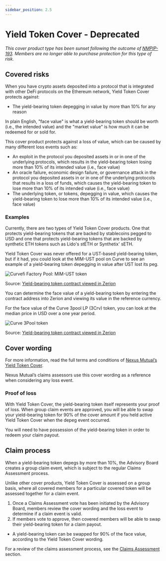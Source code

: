 ```yaml
---
sidebar_position: 2.5
---
```


# Yield Token Cover - Deprecated

*This cover product type has been sunset following the outcome of [NMPIP-193](https://app.nexusmutual.io/governance/view?proposalId=193). Members are no longer able to purchase protection for this type of risk.*

## Covered risks

When you have crypto assets deposited into a protocol that is integrated with other DeFi protocols on the Ethereum network, Yield Token Cover protects against:
* The yield-bearing token depegging in value by more than 10% for any reason

In plain English, "face value" is what a yield-bearing token should be worth (i.e., the intended value) and the "market value" is how much it can be redeemed for or sold for.

This cover product protects against a loss of value, which can be caused by many different loss events such as:
* An exploit in the protocol you deposited assets in or in one of the underlying protocols, which results in the yield-bearing token losing more than 10% of its intended value (i.e., face value)
* An oracle failure, economic design failure, or governance attack in the protocol you deposited assets in or in one of the underlying protocols that results in a loss of funds, which causes the yield-bearing token to lose more than 10% of its intended value (i.e., face value)
* The underlying token, or tokens, depegging in value, which causes the yield-bearing token to lose more than 10% of its intended value (i.e., face value)

### Examples

Currently, there are two types of Yield Token Cover products. One that protects yield-bearing tokens that are backed by stablecoins pegged to USD and one that protects yield-bearing tokens that are backed by synthetic ETH tokens such as Lido's stETH or Synthetix' sETH.

Yield Token Cover was never offered for a UST-based yield-bearing token, but if it had, you could look at the MIM-UST pool on Curve to see an example of a yield-bearing token depegging in value after UST lost its peg.

![Curvefi Factory Pool: MIM-UST token](pathname:///img/CurveMIM-UST-Price.png)

Source: [Yield-bearing token contract viewed in Zerion](https://app.zerion.io/tokens/MIM-UST-f-0x55a8a39bc9694714e2874c1ce77aa1e599461e18)

You can determine the face value of a yield-bearing token by entering the contract address into Zerion and viewing its value in the reference currency.

For the face value of the Curve 3pool LP (3Crv) token, you can look at the median price in USD over a one year period.

![Curve 3Pool token](pathname:///img/Curve3PoolToken.png)

Source: [Yield-bearing token contract viewed in Zerion](https://app.zerion.io/tokens/3Crv-0x6c3f90f043a72fa612cbac8115ee7e52bde6e490)

## Cover wording

For more information, read the full terms and conditions of [Nexus Mutual’s Yield Token Cover](https://uploads-ssl.webflow.com/62d8193ce9880895261daf4a/63d0f475a1a2c7250a1e9697_YieldTokenCoverv1.0.pdf).

Nexus Mutual’s claims assessors use this cover wording as a reference when considering any loss event.

### Proof of loss

With Yield Token Cover, the yield-bearing token itself represents your proof of loss. When group claim events are approved, you will be able to swap your yield-bearing token for 90% of the cover amount if you held active Yield Token Cover when the depeg event occurred.

You will need to have possession of the yield-bearing token in order to redeem your claim payout.

## Claim process

When a yield-bearing token depegs by more than 10%, the Advisory Board creates a group claim event, which is subject to the regular Claims Assessment process.

Unlike other cover products, Yield Token Cover is assessed on a group basis, where all covered members for a particular covered token will be assessed together for a claim event.

1. Once a Claims Assessment vote has been initiated by the Advisory Board, members review the cover wording and the loss event to determine if a claim event is valid.
2. If members vote to approve, then covered members will be able to swap their yield-bearing token for a claim payout.
  * A yield-bearing token can be swapped for 90% of the face value, according to the Yield Token Cover wording.

For a review of the claims assessment process, see the [Claims Assessment](/protocol/claims-assessment) section.
